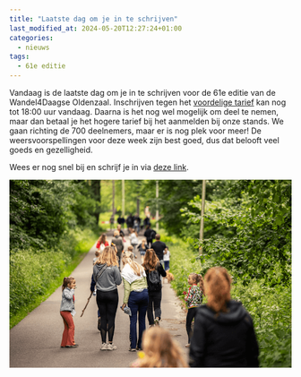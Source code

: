 ```yaml
---
title: "Laatste dag om je in te schrijven"
last_modified_at: 2024-05-20T12:27:24+01:00
categories:
  - nieuws
tags:
  - 61e editie
---
```


Vandaag is de laatste dag om je in te schrijven voor de 61e editie van de Wandel4Daagse Oldenzaal. Inschrijven tegen het [voordelige tarief](/tarieven) kan nog tot 18:00 uur vandaag. Daarna is het nog wel mogelijk om deel te nemen, maar dan betaal je het hogere tarief bij het aanmelden bij onze stands. We gaan richting de 700 deelnemers, maar er is nog plek voor meer! De weersvoorspellingen voor deze week zijn best goed, dus dat belooft veel goeds en gezelligheid.   

Wees er nog snel bij en schrijf je in via [deze link](/inschrijven).

![Prijzen](/assets/images/news/2024/laatstedag.png)